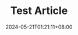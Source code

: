 ---
title: "Test Article"
description: ""
date: 2024-05-21T01:21:11+08:00
tags: ["new-article","backend","en"]
cascade:
  showEdit: false
  showSummary: false
  hideFeatureImage: false
draft: false
---